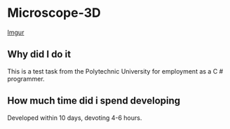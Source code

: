 # Microscope-3D
[Imgur](https://i.imgur.com/1YpAuly.png)
## Why did I do it
This is a test task from the Polytechnic University for employment as a C # programmer.
## How much time did i spend developing
Developed within 10 days, devoting 4-6 hours.
